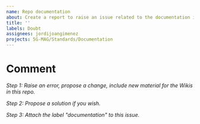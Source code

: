 ```yaml
---
name: Repo documentation
about: Create a report to raise an issue related to the documentation in the Wikis
title: ''
labels: Doubt
assignees: jordijoangimenez
projects: 5G-MAG/Standards/Documentation
---
```


# Comment
_Step 1: Raise an error, propose a change, include new material for the Wikis in this repo._

_Step 2: Propose a solution if you wish._

_Step 3: Attach the label "documentation" to this issue._

